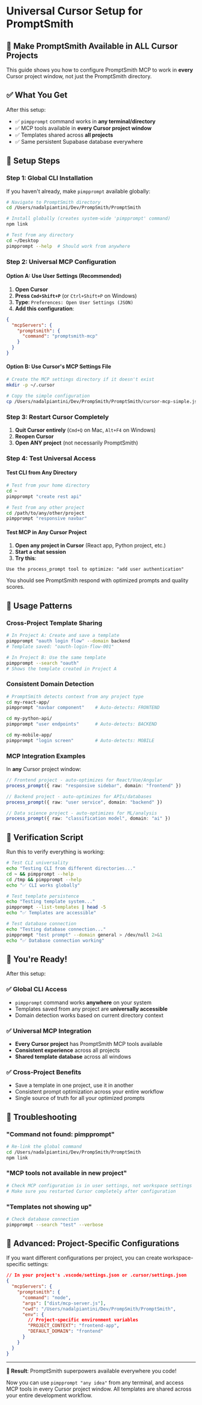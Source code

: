 # Universal Cursor Setup for PromptSmith

## 🎯 Make PromptSmith Available in ALL Cursor Projects

This guide shows you how to configure PromptSmith MCP to work in **every** Cursor project window, not just the PromptSmith directory.

## ✅ What You Get

After this setup:
- ✅ `pimpprompt` command works in **any terminal/directory**
- ✅ MCP tools available in **every Cursor project window**
- ✅ Templates shared across **all projects**
- ✅ Same persistent Supabase database everywhere

## 🚀 Setup Steps

### Step 1: Global CLI Installation

If you haven't already, make `pimpprompt` available globally:

```bash
# Navigate to PromptSmith directory
cd /Users/nadalpiantini/Dev/PrompSmith/PromptSmith

# Install globally (creates system-wide 'pimpprompt' command)
npm link

# Test from any directory
cd ~/Desktop
pimpprompt --help  # Should work from anywhere
```

### Step 2: Universal MCP Configuration

#### Option A: Use User Settings (Recommended)

1. **Open Cursor**
2. **Press `Cmd+Shift+P`** (or `Ctrl+Shift+P` on Windows)
3. **Type**: `Preferences: Open User Settings (JSON)`
4. **Add this configuration**:

```json
{
  "mcpServers": {
    "promptsmith": {
      "command": "promptsmith-mcp"
    }
  }
}
```

#### Option B: Use Cursor's MCP Settings File

```bash
# Create the MCP settings directory if it doesn't exist
mkdir -p ~/.cursor

# Copy the simple configuration
cp /Users/nadalpiantini/Dev/PrompSmith/PromptSmith/cursor-mcp-simple.json ~/.cursor/mcp-settings.json
```

### Step 3: Restart Cursor Completely

1. **Quit Cursor entirely** (`Cmd+Q` on Mac, `Alt+F4` on Windows)
2. **Reopen Cursor**
3. **Open ANY project** (not necessarily PromptSmith)

### Step 4: Test Universal Access

#### Test CLI from Any Directory

```bash
# Test from your home directory
cd ~
pimpprompt "create rest api"

# Test from any other project
cd /path/to/any/other/project  
pimpprompt "responsive navbar"
```

#### Test MCP in Any Cursor Project

1. **Open any project in Cursor** (React app, Python project, etc.)
2. **Start a chat session**
3. **Try this**:

```
Use the process_prompt tool to optimize: "add user authentication"
```

You should see PromptSmith respond with optimized prompts and quality scores.

## 🎯 Usage Patterns

### Cross-Project Template Sharing

```bash
# In Project A: Create and save a template
pimpprompt "oauth login flow" --domain backend
# Template saved: "oauth-login-flow-001"

# In Project B: Use the same template
pimpprompt --search "oauth"
# Shows the template created in Project A
```

### Consistent Domain Detection

```bash
# PromptSmith detects context from any project type
cd my-react-app/
pimpprompt "navbar component"    # Auto-detects: FRONTEND

cd my-python-api/
pimpprompt "user endpoints"      # Auto-detects: BACKEND

cd my-mobile-app/
pimpprompt "login screen"        # Auto-detects: MOBILE
```

### MCP Integration Examples

In **any** Cursor project window:

```typescript
// Frontend project - auto-optimizes for React/Vue/Angular
process_prompt({ raw: "responsive sidebar", domain: "frontend" })

// Backend project - auto-optimizes for APIs/databases  
process_prompt({ raw: "user service", domain: "backend" })

// Data science project - auto-optimizes for ML/analysis
process_prompt({ raw: "classification model", domain: "ai" })
```

## 🧪 Verification Script

Run this to verify everything is working:

```bash
# Test CLI universality
echo "Testing CLI from different directories..."
cd ~ && pimpprompt --help
cd /tmp && pimpprompt --help
echo "✅ CLI works globally"

# Test template persistence
echo "Testing template system..."
pimpprompt --list-templates | head -5
echo "✅ Templates are accessible"

# Test database connection
echo "Testing database connection..."
pimpprompt "test prompt" --domain general > /dev/null 2>&1
echo "✅ Database connection working"
```

## 🎊 You're Ready!

After this setup:

### ✅ Global CLI Access
- `pimpprompt` command works **anywhere** on your system
- Templates saved from any project are **universally accessible**
- Domain detection works based on current directory context

### ✅ Universal MCP Integration
- **Every Cursor project** has PromptSmith MCP tools available
- **Consistent experience** across all projects
- **Shared template database** across all windows

### ✅ Cross-Project Benefits
- Save a template in one project, use it in another
- Consistent prompt optimization across your entire workflow
- Single source of truth for all your optimized prompts

## 🔧 Troubleshooting

### "Command not found: pimpprompt"
```bash
# Re-link the global command
cd /Users/nadalpiantini/Dev/PrompSmith/PromptSmith
npm link
```

### "MCP tools not available in new project"
```bash
# Check MCP configuration is in user settings, not workspace settings
# Make sure you restarted Cursor completely after configuration
```

### "Templates not showing up"
```bash
# Check database connection
pimpprompt --search "test" --verbose
```

## 🚀 Advanced: Project-Specific Configurations

If you want different configurations per project, you can create workspace-specific settings:

```json
// In your project's .vscode/settings.json or .cursor/settings.json
{
  "mcpServers": {
    "promptsmith": {
      "command": "node",
      "args": ["dist/mcp-server.js"], 
      "cwd": "/Users/nadalpiantini/Dev/PrompSmith/PromptSmith",
      "env": {
        // Project-specific environment variables
        "PROJECT_CONTEXT": "frontend-app",
        "DEFAULT_DOMAIN": "frontend"
      }
    }
  }
}
```

---

**🎯 Result**: PromptSmith superpowers available everywhere you code!

Now you can use `pimpprompt "any idea"` from any terminal, and access MCP tools in every Cursor project window. All templates are shared across your entire development workflow.